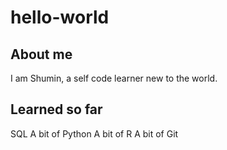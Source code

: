 # hello-world

## About me
I am Shumin, a self code learner new to the world.

## Learned so far
SQL
A bit of Python
A bit of R
A bit of Git

